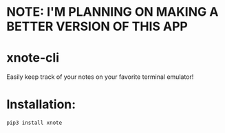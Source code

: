 # NOTE: I'M PLANNING ON MAKING A BETTER VERSION OF THIS APP

# xnote-cli
Easily keep track of your notes on your favorite terminal emulator!

# Installation:

``pip3 install xnote``
